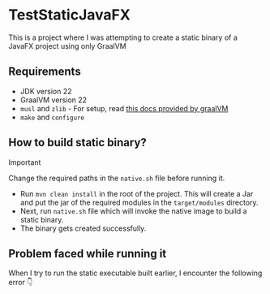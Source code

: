 # TestStaticJavaFX
This is a project where I was attempting to create a static binary of a JavaFX project using only GraalVM

## Requirements
- JDK version 22
- GraalVM version 22
- `musl` and `zlib` - For setup, read [this docs provided by graalVM](https://www.graalvm.org/latest/reference-manual/native-image/guides/build-static-executables/)
- `make` and `configure`

## How to build static binary?
> [!IMPORTANT]
> Change the required paths in the `native.sh` file before running it.

- Run `mvn clean install` in the root of the project. This will create a Jar and put the jar of the required modules in the `target/modules` directory.
- Next, run `native.sh` file which will invoke the native image to build a static binary.
- The binary gets created successfully.

## Problem faced while running it
When I try to run the static executable built earlier, I encounter the following error 👇
```sh
```
